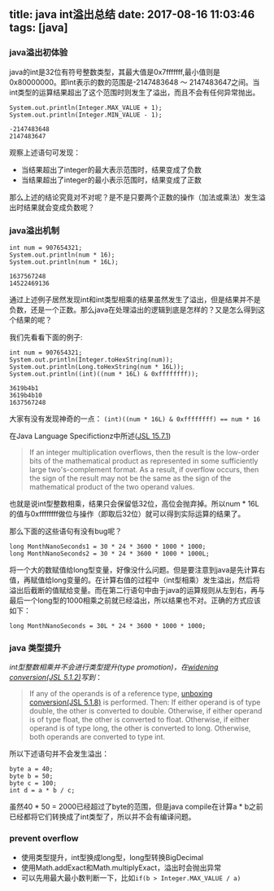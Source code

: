 title: java int溢出总结
date: 2017-08-16 11:03:46
tags: [java]
---
### java溢出初体验
java的int是32位有符号整数类型，其最大值是0x7fffffff,最小值则是0x80000000。即int表示的数的范围是-2147483648 ～ 2147483647之间。当int类型的运算结果超出了这个范围时则发生了溢出，而且不会有任何异常抛出。

```
System.out.println(Integer.MAX_VALUE + 1);
System.out.println(Integer.MIN_VALUE - 1);

-2147483648
2147483647
```
观察上述语句可发现：
- 当结果超出了integer的最大表示范围时，结果变成了负数
- 当结果超出了integer的最小表示范围时，结果变成了正数

那么上述的结论究竟对不对呢？是不是只要两个正数的操作（加法或乘法）发生溢出时结果就会变成负数呢？

### java溢出机制
```
int num = 907654321;
System.out.println(num * 16);
System.out.println(num * 16L);

1637567248
14522469136
```
通过上述例子居然发现int和int类型相乘的结果虽然发生了溢出，但是结果并不是负数，还是一个正数。那么java在处理溢出的逻辑到底是怎样的？又是怎么得到这个结果的呢？

我们先看看下面的例子:
```
int num = 907654321;
System.out.println(Integer.toHexString(num));
System.out.println(Long.toHexString(num * 16L));
System.out.println((int)((num * 16L) & 0xffffffff));

3619b4b1
3619b4b10
1637567248
```
大家有没有发现神奇的一点： `(int)((num * 16L) & 0xffffffff) == num * 16`

在Java Language Specifictionz中所述([JSL 15.7.1](https://docs.oracle.com/javase/specs/jls/se8/html/jls-15.html#jls-15.17.1))

> If an integer multiplication overflows, then the result is the low-order bits of the mathematical product as represented in some sufficiently large two's-complement format. As a result, if overflow occurs, then the sign of the result may not be the same as the sign of the mathematical product of the two operand values.

也就是说int型整数相乘，结果只会保留低32位，高位会抛弃掉。所以num * 16L的值与0xffffffff做位与操作（即取后32位）就可以得到实际运算的结果了。

那么下面的这些语句有没有bug呢？
```
long MonthNanoSeconds1 = 30 * 24 * 3600 * 1000 * 1000;
long MonthNanoSeconds2 = 30 * 24 * 3600 * 1000 * 1000L;
```
将一个大的数赋值给long型变量，好像没什么问题。但是要注意到java是先计算右值，再赋值给long变量的。在计算右值的过程中（int型相乘）发生溢出，然后将溢出后截断的值赋给变量。而在第二行语句中由于java的运算规则从左到右，再与最后一个long型的1000相乘之前就已经溢出，所以结果也不对。正确的方式应该如下：
```
long MonthNanoSeconds = 30L * 24 * 3600 * 1000 * 1000;
```

### java 类型提升
*int型整数相乘并不会进行类型提升(type promotion)，在[widening conversion(JSL 5.1.2)](https://docs.oracle.com/javase/specs/jls/se7/html/jls-5.html#jls-5.1.2)写到*：
> If any of the operands is of a reference type,  [unboxing conversion(JSL 5.1.8)](https://docs.oracle.com/javase/specs/jls/se7/html/jls-5.html#jls-5.1.8) is performed. Then:
> If either operand is of type double, the other is converted to double.
> Otherwise, if either operand is of type float, the other is converted to float.
> Otherwise, if either operand is of type long, the other is converted to long.
> Otherwise, both operands are converted to type int.

所以下述语句并不会发生溢出：
```
byte a = 40;
byte b = 50;
byte c = 100;
int d = a * b / c;
```
虽然40 * 50 = 2000已经超过了byte的范围，但是java compile在计算a * b之前已经都将它们转换成了int类型了，所以并不会有编译问题。

### prevent overflow
- 使用类型提升，int型换成long型，long型转换BigDecimal
- 使用Math.addExact和Math.multiplyExact，溢出时会抛出异常
- 可以先用最大最小数判断一下，比如`if(b > Integer.MAX_VALUE / a)`
